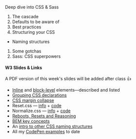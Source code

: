 Deep dive into CSS & Sass

1. The cascade
1. Defaults to be aware of
1. Best practices
1. Structuring your CSS
  - Naming structures
1. Some gotchas
1. Sass: CSS superpowers


#### W3 Slides & Links
A PDF version of this week's slides will be added after class 👍
<!-- [PDF](files/w03.min.pdf){:target="_blank"} ( KB) -->

- [Inline](https://developer.mozilla.org/en-US/docs/Web/HTML/Inline_elements) and [block-level](https://developer.mozilla.org/en-US/docs/Web/HTML/Block-level_elements) elements&mdash;described and listed
- [Grouping CSS declarations](https://smacss.com/book/formatting)
- [CSS margin collapse](  https://jonathan-harrell.com/whats-the-deal-with-margin-collapse/
)
- Reset.css &mdash; [info](https://meyerweb.com/eric/tools/css/reset/) + [code](https://codepen.io/angeliquejw/pen/BOmXNa?editors=0100)
- Normalize.css &mdash; [info](http://nicolasgallagher.com/about-normalize-css/) + [code](https://codepen.io/angeliquejw/pen/rZYXOz?editors=0100)
- [Reboots, Resets and Reasoning](https://css-tricks.com/reboot-resets-reasoning/)
- [BEM key concepts](https://en.bem.info/methodology/key-concepts/)
- An [intro to other CSS naming structures](https://codepen.io/hidanielle/post/css-methodologies-naming-conventions-and-file-structures)
- All my [CodePen examples](https://codepen.io/collection/AaWBNz/) to date


<!-- #### W3 Homework
- Read [Getting Started With CSS Layout](https://www.smashingmagazine.com/2018/05/guide-css-layout/)
- Read [New CSS Features That Are Changing Web Design](https://www.smashingmagazine.com/2018/05/future-of-web-design/) -->
